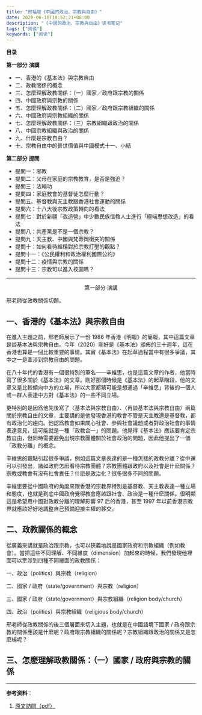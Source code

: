 ```yaml
---
title: "邢福增《中國的政治、宗教與自由》"
date: 2020-06-10T18:52:21+08:00
description: "《中國的政治、宗教與自由》读书笔记"
tags: ["阅读"]
keywords: ["阅读"]
---
```


**目录**

**第一部分** **演講**

- 一、香港的《基本法》與宗教自由
- 二、政教關係的概念
- 三、怎麼理解政教關係：（一）國家／政府跟宗教的關係
- 四、中國政府與宗教的關係
- 五、怎麼理解政教關係：（二）國家／政府跟宗教組織的關係
- 六、中國政府與宗教組織的關係
- 七、怎麼理解政教關係：（三）宗教組織跟政治的關係
- 八、中國宗教組織與政治的關係
- 九、什麼是宗教自由？
- 十、宗教自由中的普世價值與中國模式十一、小結

**第二部分** **提問**

- 提問一：邪教
- 提問二：父母在家庭的宗教教育，是否是強迫？
- 提問三：法輪功
- 提問四：家庭教會的基督徒怎麼行動？
- 提問五、基督教與天主教跟香港社會運動的關係
- 提問六：十八大後宗教政策轉向的看法
- 提問七：對於新疆「改造營」中少數民族信教人士進行「極端思想改造」的看法
- 提問八：共產黨是不是一個宗教？
- 提問九：天主教、中國與梵蒂岡衝突的關係
- 提問十：如何看待維穩對於宗教打壓的觀點？
- 提問十一：《公民權利和政治權利國際公約》
- 提問十二：疫情與宗教的關係
- 提問十三：宗教可以進入校園嗎？

---

<center>第一部分 演講</center>

邢老師從政教關係切題。

## 一、香港的《基本法》與宗教自由

在進入主題之前，邢老師展示了一份 1986 年香港《明報》的簡報，其中這篇文章是談基本法與宗教自由。今年（2020）剛好是《基本法》頒佈的三十週年，這在香港也算是一個比較重要的事情。其實《基本法》在起草過程當中有很多爭議，其中之一是牽涉到宗教自由的問題。

在八十年代的香港有一個很特別的筆名——辛維思，也是這篇文章的作者，他當時寫了很多關於《基本法》的文章。剛好那個時候是《基本法》的起草階段，他的文章又是比較傾向中方的立場，所以大家都猜可能是想通過「辛維思」背後的一個人或一群人表達中方對《基本法》的一些不同立場。

更特別的是因爲他先後寫了〈基本法與宗教自由〉、〈再談基本法與宗教自由〉兩篇關於宗教自由的文章，主要講的是他發現香港的教會不管是天主教還是基督教，都有政治化的趨向。他認爲教會如果關心社會、參與社會議題或者對政治社會的事情表達意見，這可能就是一種「政教合一」的問題。他覺得《基本法》應該要肯定宗教自由，但同時需要避免出現宗教團體關於社會政治的問題，因此他提出了一個「政教分離」的概念。

辛維思的觀點引起很多爭議，例如這篇文章表達的是一種怎樣的政教分離？從中還可以引發出，諸如政府怎麽看待宗教團體？宗教團體跟政府以及社會是什麽關係？宗教或教會有沒有社會責任？什麽是政治化？很多很多不同的問題。

辛維思要從中國政府的角度來跟香港的宗教界特別是基督教、天主教表達一種立場和態度，也就是到底中國政府覺得教會應該跟社會、政治是一種什麽關係。很明顯這是希望用中國對政教分離的理解影響 97 后的香港，甚至 1997 年以前香港宗教界就應該好好地調整自己預備迎接主權的移交。

## 二、政教關係的概念

從廣義來講就是政治跟宗教，也可以狹義地說是國家政府和宗教組織（例如教會）。當把這些不同理解、不同維度（dimension）加起來的時候，我們發現他裡面可以牽涉到四種不同層面的政教關係：

一、政治（politics）與宗教（religion）

二、國家 / 政府（state/government）與宗教（religion）

三、國家 / 政府（state/government）與宗教組織（religion body/church）

四、政治（politics）與宗教組織（religious body/church）

邢老師從政教關係的後三個層面來切入主題，也就是在中國語境下國家 / 政府跟宗教的關係應該是什麽呢？政府跟宗教組織的關係呢？宗教組織跟政治的關係又是怎麽楊呢？

## 三、怎麽理解政教關係：（一）國家 / 政府與宗教的關係

---

**参考资料**：

1. [原文訪問（pdf）](https://drive.google.com/file/d/1d92iorItapvTvGErKBF9FBTMUCQ3xRG9/view)
